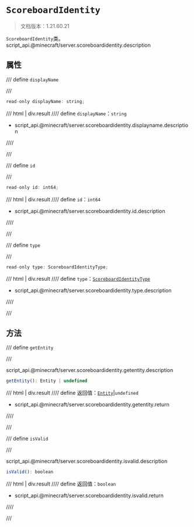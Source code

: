 # `ScoreboardIdentity`

> 文档版本：1.21.60.21

`ScoreboardIdentity`类。script_api.@minecraft/server.scoreboardidentity.description

## 属性

/// define
`displayName`


///

```js
read-only displayName: string;
```

/// html | div.result
//// define
`displayName`：`string`

- script_api.@minecraft/server.scoreboardidentity.displayname.description


////

///


/// define
`id`


///

```js
read-only id: int64;
```

/// html | div.result
//// define
`id`：`int64`

- script_api.@minecraft/server.scoreboardidentity.id.description


////

///


/// define
`type`


///

```js
read-only type: ScoreboardIdentityType;
```

/// html | div.result
//// define
`type`：[`ScoreboardIdentityType`](./scoreboardidentitytype.md)

- script_api.@minecraft/server.scoreboardidentity.type.description


////

///


## 方法

/// define
`getEntity`


///

script_api.@minecraft/server.scoreboardidentity.getentity.description

```js
getEntity(): Entity | undefined
```

/// html | div.result
//// define
返回值：[`Entity`](./entity.md)|`undefined`

- script_api.@minecraft/server.scoreboardidentity.getentity.return


////

///


/// define
`isValid`


///

script_api.@minecraft/server.scoreboardidentity.isvalid.description

```js
isValid(): boolean
```

/// html | div.result
//// define
返回值：`boolean`

- script_api.@minecraft/server.scoreboardidentity.isvalid.return


////

///

